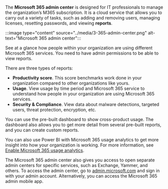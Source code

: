 The **Microsoft 365 admin center** is designed for IT professionals to manage the organization’s M365 subscription. It is a cloud service that allows you to carry out a variety of tasks, such as adding and removing users, managing licenses, resetting passwords, and viewing **reports**.

:::image type="content" source="../media/3-365-admin-center.png" alt-text="Microsoft 365 admin center":::

See at a glance how people within your organization are using different Microsoft 365 services. You need to have admin permissions to be able to view reports.

There are three types of reports:

- **Productivity score**. This score benchmarks work done in your organization compared to other organizations like yours.
- **Usage**. View usage by time period and Microsoft 365 service to understand how people in your organization are using Microsoft 365 services.
- **Security & Compliance**. View data about malware detections, targeted users, threat protection, encryption, etc. 

You can use the pre-built dashboard to show cross-product usage. The dashboard also allows you to get more detail from several pre-built reports, and you can create custom reports.

You can also use Power BI with Microsoft 365 usage analytics to get more insight into how your organization is working. For more information, see [Enable Microsoft 365 usage analytics](https://docs.microsoft.com/microsoft-365/admin/usage-analytics/enable-usage-analytics).

The Microsoft 365 admin center also gives you access to open separate admin centers for specific services, such as Exchange, Yammer, and others. To access the admin center, go to [admin.microsoft.com](https://admin.microsoft.com/) and sign in with your admin account. Alternatively, you can access the Microsoft 365 admin mobile app.

